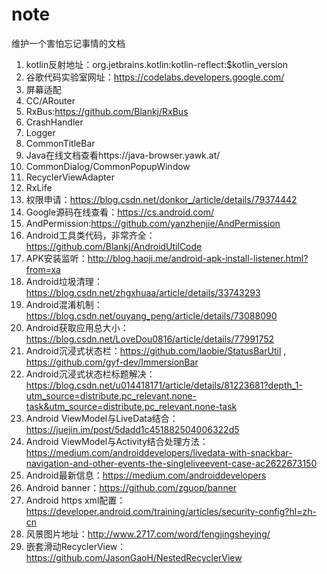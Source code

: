 # note
维护一个害怕忘记事情的文档

1. kotlin反射地址：org.jetbrains.kotlin:kotlin-reflect:$kotlin_version
2. 谷歌代码实验室网址：https://codelabs.developers.google.com/
3. 屏幕适配
4. CC/ARouter
5. RxBus:https://github.com/Blankj/RxBus
6. CrashHandler
7. Logger
8. CommonTitleBar
9. Java在线文档查看https://java-browser.yawk.at/
10. CommonDialog/CommonPopupWindow
11. RecyclerViewAdapter
12. RxLife
13. 权限申请：https://blog.csdn.net/donkor_/article/details/79374442
14. Google源码在线查看：https://cs.android.com/
15. AndPermission:https://github.com/yanzhenjie/AndPermission
16. Android工具类代码，非常齐全：https://github.com/Blankj/AndroidUtilCode
17. APK安装监听：http://blog.haoji.me/android-apk-install-listener.html?from=xa
18. Android垃圾清理：https://blog.csdn.net/zhgxhuaa/article/details/33743293
19. Android混淆机制：https://blog.csdn.net/ouyang_peng/article/details/73088090
20. Android获取应用总大小：https://blog.csdn.net/LoveDou0816/article/details/77991752
21. Android沉浸式状态栏：https://github.com/laobie/StatusBarUtil , https://github.com/gyf-dev/ImmersionBar
22. Android沉浸式状态栏标题解决：https://blog.csdn.net/u014418171/article/details/81223681?depth_1-utm_source=distribute.pc_relevant.none-task&utm_source=distribute.pc_relevant.none-task
23. Android ViewModel与LiveData结合：https://juejin.im/post/5dadd1c451882504006322d5
24. Android ViewModel与Activity结合处理方法：https://medium.com/androiddevelopers/livedata-with-snackbar-navigation-and-other-events-the-singleliveevent-case-ac2622673150
25. Android最新信息：https://medium.com/androiddevelopers
26. Android banner：https://github.com/zguop/banner
27. Android https xml配置：https://developer.android.com/training/articles/security-config?hl=zh-cn
28. 风景图片地址：http://www.2717.com/word/fengjingsheying/
29. 嵌套滑动RecyclerView：https://github.com/JasonGaoH/NestedRecyclerView
